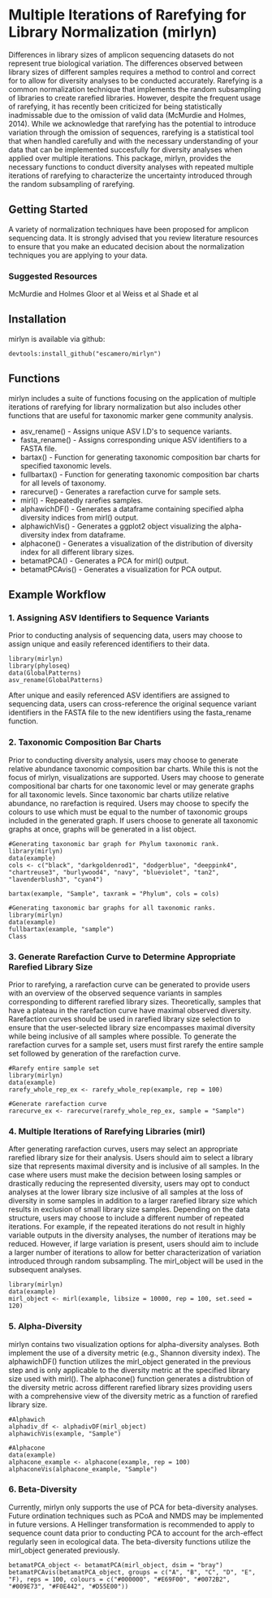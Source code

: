 # Multiple Iterations of Rarefying for Library Normalization (mirlyn)

Differences in library sizes of amplicon sequencing datasets do not represent true biological variation. The differences observed between library sizes of different samples requires a method to control and correct for to allow for diversity analyses to be conducted accurately. Rarefying is a common normalization technique that implements the random subsampling of libraries to create rarefied libraries.
However, despite the frequent usage of rarefying, it has recently been criticized for being statistically inadmissable due to the omission of valid data (McMurdie and Holmes, 2014). While we acknowledge that rarefying has the potential to introduce variation through the omission of sequences, rarefying is a statistical tool that when handled carefully and with the necessary understanding of your data
that can be implemented succesfully for diversity analyses when applied over multiple iterations. This package, mirlyn, provides the necessary functions to conduct diversity analyses with repeated multiple iterations of rarefying to characterize the uncertainty introduced through the random subsampling of rarefying.

## Getting Started

A variety of normalization techniques have been proposed for amplicon sequencing data. It is strongly advised that you review literature resources to ensure that you make an educated decision about the normalization techniques you are applying to your data. 

### Suggested Resources
McMurdie and Holmes
Gloor et al
Weiss et al
Shade et al

## Installation

mirlyn is available via github:

```
devtools:install_github("escamero/mirlyn")
```

## Functions

mirlyn includes a suite of functions focusing on the application of multiple iterations of rarefying for library normalization but also includes other functions that are useful for taxonomic marker gene community analysis. 
- asv_rename() - Assigns unique ASV I.D's to sequence variants.
- fasta_rename() - Assigns corresponding unique ASV identifiers to a FASTA file.
- bartax() - Function for generating taxonomic composition bar charts for specified taxonomic levels. 
- fullbartax() - Function for generating taxonomic composition bar charts for all levels of taxonomy. 
- rarecurve() - Generates a rarefaction curve for sample sets. 
- mirl() - Repeatedly rarefies samples. 
- alphawichDF() - Generates a dataframe containing specified alpha diversity indices from mirl() output.
- alphawichVis() - Generates a ggplot2 object visualizing the alpha-diversity index from dataframe. 
- alphacone() - Generates a visualization of the distribution of diversity index for all different library sizes. 
- betamatPCA() - Generates a PCA for mirl() output.
- betamatPCAvis() - Generates a visualization for PCA output.

## Example Workflow

### 1. Assigning ASV Identifiers to Sequence Variants

Prior to conducting analysis of sequencing data, users may choose to assign unique and easily referenced identifiers to their data. 

```
library(mirlyn)
library(phyloseq)
data(GlobalPatterns)
asv_rename(GlobalPatterns)
```

After unique and easily referenced ASV identifiers are assigned to sequencing data, users can cross-reference the original sequence variant identifiers in the FASTA file to the new identifiers using the fasta_rename function.


### 2. Taxonomic Composition Bar Charts

Prior to conducting diversity analysis, users may choose to generate relative abundance taxonomic composition bar charts. While this is not the focus of mirlyn, visualizations are supported. Users may choose to generate compositional bar charts for one taxonomic level or may generate graphs for all taxonomic levels. Since taxonomic bar charts utilize relative abundance, no rarefaction is required. Users may choose to specify the colours to use which must be equal to the number of taxonomic groups included in the generated graph. If users choose to generate all taxonomic graphs at once, graphs will be generated in a list object. 

```
#Generating taxonomic bar graph for Phylum taxonomic rank.
library(mirlyn)
data(example)
cols <- c("black", "darkgoldenrod1", "dodgerblue", "deeppink4", "chartreuse3", "burlywood4", "navy", "blueviolet", "tan2", "lavenderblush3", "cyan4")

bartax(example, "Sample", taxrank = "Phylum", cols = cols)
```

```
#Generating taxonomic bar graphs for all taxonomic ranks.
library(mirlyn)
data(example)
fullbartax(example, "sample")
Class
```

### 3. Generate Rarefaction Curve to Determine Appropriate Rarefied Library Size

Prior to rarefying, a rarefaction curve can be generated to provide users with an overview of the observed sequence variants in samples corresponding to different rarefied library sizes. Theoretically, samples that have a plateau in the rarefaction curve have maximal observed diversity. Rarefaction curves should be used in rarefied library size selection to ensure that the user-selected library size encompasses maximal diversity while being inclusive of all samples where possible. To generate the rarefaction curves for a sample set, users must first rarefy the entire sample set followed by generation of the rarefaction curve. 

```
#Rarefy entire sample set
library(mirlyn)
data(example)
rarefy_whole_rep_ex <- rarefy_whole_rep(example, rep = 100)

#Generate rarefaction curve
rarecurve_ex <- rarecurve(rarefy_whole_rep_ex, sample = "Sample")
```

### 4. Multiple Iterations of Rarefying Libraries (mirl)

After generating rarefaction curves, users may select an appropriate rarefied library size for their analysis. Users should aim to select a library size that represents maximal diversity and is inclusive of all samples. In the case where users must make the decision between losing samples or drastically reducing the represented diversity, users may opt to conduct analyses at the lower library size inclusive of all samples at the loss of diversity in some samples in addition to a larger rarefied library size which results in exclusion of small library size samples. Depending on the data structure, users may choose to include a different number of repeated iterations. For example, if the repeated iterations do not result in highly variable outputs in the diversity analyses, the number of iterations may be reduced. However, if large variation is present, users should aim to include a larger number of iterations to allow for better characterization of variation introduced through random subsampling. The mirl_object will be used in the subsequent analyses. 

```
library(mirlyn)
data(example)
mirl_object <- mirl(example, libsize = 10000, rep = 100, set.seed = 120)
```

### 5. Alpha-Diversity

mirlyn contains two visualization options for alpha-diversity analyses. Both implement the use of a diversity metric (e.g., Shannon diversity index). The alphawichDF() function utilizes the mirl_object generated in the previous step and is only applicable to the diversity metric at the specified library size used with mirl(). The alphacone() function generates a distrubtion of the diversity metric across different rarefied library sizes providing users with a comprehensive view of the diversity metric as a function of rarefied library size. 

```
#Alphawich 
alphadiv_df <- alphadivDF(mirl_object)
alphawichVis(example, "Sample")

#Alphacone
data(example)
alphacone_example <- alphacone(example, rep = 100)
alphaconeVis(alphacone_example, "Sample")
```

### 6. Beta-Diversity

Currently, mirlyn only supports the use of PCA for beta-diversity analyses. Future ordination techniques such as PCoA and NMDS may be implemented in future versions. A Hellinger transformation is recommended to apply to sequence count data prior to conducting PCA to account for the arch-effect regularly seen in ecological data. The beta-diversity functions utilize the mirl_object generated previously. 

```
betamatPCA_object <- betamatPCA(mirl_object, dsim = "bray")
betamatPCAvis(betamatPCA_object, groups = c("A", "B", "C", "D", "E", "F), reps = 100, colours = c("#000000", "#E69F00", "#0072B2", "#009E73", "#F0E442", "#D55E00"))
```


